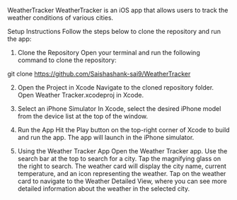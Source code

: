 WeatherTracker
WeatherTracker is an iOS app that allows users to track the weather conditions of various cities.

Setup Instructions
Follow the steps below to clone the repository and run the app:

1. Clone the Repository
Open your terminal and run the following command to clone the repository:

  git clone https://github.com/Saishashank-sai9/WeatherTracker

2. Open the Project in Xcode
Navigate to the cloned repository folder.
Open Weather Tracker.xcodeproj in Xcode.

3. Select an iPhone Simulator
In Xcode, select the desired iPhone model from the device list at the top of the window.

4. Run the App
Hit the Play button on the top-right corner of Xcode to build and run the app.
The app will launch in the iPhone simulator.

5. Using the Weather Tracker App
Open the Weather Tracker app.
Use the search bar at the top to search for a city.
Tap the magnifying glass on the right to search.
The weather card will display the city name, current temperature, and an icon representing the weather.
Tap on the weather card to navigate to the Weather Detailed View, where you can see more detailed information about the weather in the selected city.
